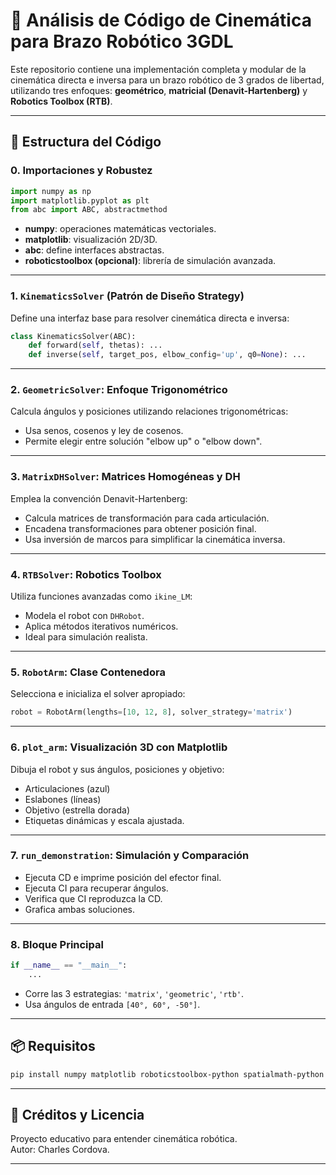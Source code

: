 
# 🤖 Análisis de Código de Cinemática para Brazo Robótico 3GDL

Este repositorio contiene una implementación completa y modular de la cinemática directa e inversa para un brazo robótico de 3 grados de libertad, utilizando tres enfoques: **geométrico**, **matricial (Denavit-Hartenberg)** y **Robotics Toolbox (RTB)**.

---

## 🧩 Estructura del Código

### 0. Importaciones y Robustez

```python
import numpy as np
import matplotlib.pyplot as plt
from abc import ABC, abstractmethod
```

- **numpy**: operaciones matemáticas vectoriales.
- **matplotlib**: visualización 2D/3D.
- **abc**: define interfaces abstractas.
- **roboticstoolbox (opcional)**: librería de simulación avanzada.

---

### 1. `KinematicsSolver` (Patrón de Diseño Strategy)

Define una interfaz base para resolver cinemática directa e inversa:

```python
class KinematicsSolver(ABC):
    def forward(self, thetas): ...
    def inverse(self, target_pos, elbow_config='up', q0=None): ...
```

---

### 2. `GeometricSolver`: Enfoque Trigonométrico

Calcula ángulos y posiciones utilizando relaciones trigonométricas:

- Usa senos, cosenos y ley de cosenos.
- Permite elegir entre solución "elbow up" o "elbow down".

---

### 3. `MatrixDHSolver`: Matrices Homogéneas y DH

Emplea la convención Denavit-Hartenberg:

- Calcula matrices de transformación para cada articulación.
- Encadena transformaciones para obtener posición final.
- Usa inversión de marcos para simplificar la cinemática inversa.

---

### 4. `RTBSolver`: Robotics Toolbox

Utiliza funciones avanzadas como `ikine_LM`:

- Modela el robot con `DHRobot`.
- Aplica métodos iterativos numéricos.
- Ideal para simulación realista.

---

### 5. `RobotArm`: Clase Contenedora

Selecciona e inicializa el solver apropiado:

```python
robot = RobotArm(lengths=[10, 12, 8], solver_strategy='matrix')
```

---

### 6. `plot_arm`: Visualización 3D con Matplotlib

Dibuja el robot y sus ángulos, posiciones y objetivo:

- Articulaciones (azul)
- Eslabones (líneas)
- Objetivo (estrella dorada)
- Etiquetas dinámicas y escala ajustada.

---

### 7. `run_demonstration`: Simulación y Comparación

- Ejecuta CD e imprime posición del efector final.
- Ejecuta CI para recuperar ángulos.
- Verifica que CI reproduzca la CD.
- Grafica ambas soluciones.

---

### 8. Bloque Principal

```python
if __name__ == "__main__":
    ...
```

- Corre las 3 estrategias: `'matrix'`, `'geometric'`, `'rtb'`.
- Usa ángulos de entrada `[40°, 60°, -50°]`.

---

## 📦 Requisitos

```bash
pip install numpy matplotlib roboticstoolbox-python spatialmath-python
```

---

## 📘 Créditos y Licencia

Proyecto educativo para entender cinemática robótica.  
Autor: Charles Cordova.

---

